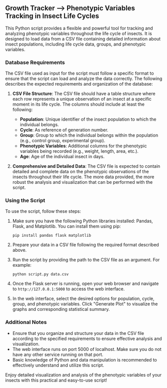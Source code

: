 ## Growth Tracker --> Phenotypic Variables Tracking in Insect Life Cycles

This Python script provides a flexible and powerful tool for tracking and analyzing phenotypic variables throughout the life cycle of insects. It is designed to load data from a CSV file containing detailed information about insect populations, including life cycle data, groups, and phenotypic variables.

### Database Requirements

The CSV file used as input for the script must follow a specific format to ensure that the script can load and analyze the data correctly. The following describes the expected requirements and organization of the database:

1. **CSV File Structure**: The CSV file should have a table structure where each row represents a unique observation of an insect at a specific moment in its life cycle. The columns should include at least the following:

    - **Population**: Unique identifier of the insect population to which the individual belongs.
    - **Cycle**: As reference of generation number.
    - **Group**: Group to which the individual belongs within the population (e.g., control group, experimental group).
    - **Phenotypic Variables**: Additional columns for the phenotypic variables being recorded (e.g., weight, length, area, etc.).
    - **Age**: Age of the individual insect in days.

2. **Comprehensive and Detailed Data**: The CSV file is expected to contain detailed and complete data on the phenotypic observations of the insects throughout their life cycle. The more data provided, the more robust the analysis and visualization that can be performed with the script.

### Using the Script

To use the script, follow these steps:

1. Make sure you have the following Python libraries installed: Pandas, Flask, and Matplotlib. You can install them using pip:

    ```
    pip install pandas flask matplotlib
    ```

2. Prepare your data in a CSV file following the required format described above.

3. Run the script by providing the path to the CSV file as an argument. For example:

    ```
    python script.py data.csv
    ```

4. Once the Flask server is running, open your web browser and navigate to `http://127.0.0.1:5000` to access the web interface.

5. In the web interface, select the desired options for population, cycle, group, and phenotypic variables. Click "Generate Plot" to visualize the graphs and corresponding statistical summary.

### Additional Notes

- Ensure that you organize and structure your data in the CSV file according to the specified requirements to ensure effective analysis and visualization.
- The web interface runs on port 5000 of localhost. Make sure you do not have any other service running on that port.
- Basic knowledge of Python and data manipulation is recommended to effectively understand and utilize this script.

Enjoy detailed visualization and analysis of the phenotypic variables of your insects with this practical and easy-to-use script!
